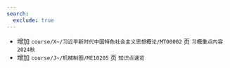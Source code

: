 ```yaml
---
search:
  exclude: true
---
```


- 增加 `course/X~/习近平新时代中国特色社会主义思想概论/MT00002` 页 `习概重点内容 2024秋`
- 增加 `course/J~/机械制图/ME10205` 页 `知识点速览`